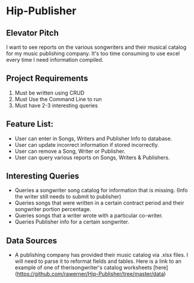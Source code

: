 Hip-Publisher
=============

## Elevator Pitch
I want to see reports on the various songwriters and their musical catalog for my music publishing company.  It's too time consuming to use excel every time I need information compiled.

## Project Requirements

1. Must be written using CRUD
2. Must Use the Command Line to run
3. Must have 2-3 interesting queries


## Feature List:

- User can enter in Songs, Writers and Publisher Info to database.
- User can update incorrect information if stored incorrectly.
- User can remove a Song, Writer or Publisher.
- User can query various reports on Songs, Writers & Publishers.


## Interesting Queries

- Queries a songwriter song catalog for information that is missing. (Info the writer still needs to submit to publisher)
- Queries songs that were written in a certain contract period and their songwriter portion percentage.
- Queries songs that a writer wrote with a particular co-writer.
- Queries Publisher info for a certain songwriter.


## Data Sources

- A publishing company has provided their music catalog via .xlsx files. I will need to parse it to reformat fields and tables. Here is a link to an example of one of therisongwriter's catalog worksheets [here] (https://github.com/rawerner/Hip-Publisher/tree/master/data)
